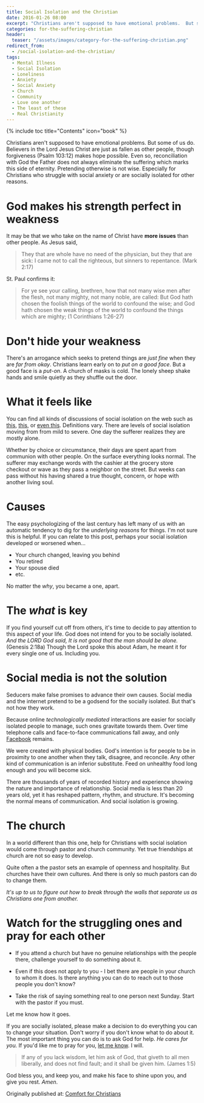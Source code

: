 ```yaml
---
title: Social Isolation and the Christian
date: 2016-01-26 08:00
excerpt: "Christians aren't supposed to have emotional problems.  But some of us do.  Believers in the Lord Jesus Christ are just as fallen as other people, though forgiveness (Psalm 103:12) makes hope possible."
categories: for-the-suffering-christian
header:
  teaser: "/assets/images/category-for-the-suffering-christian.png"
redirect_from:
  - /social-isolation-and-the-christian/
tags:
  - Mental Illness
  - Social Isolation
  - Loneliness
  - Anxiety
  - Social Anxiety
  - Church
  - Community
  - Love one another
  - The least of these
  - Real Christianity
---
```

{% include toc title="Contents" icon="book" %}

Christians aren't supposed to have emotional problems.  But some of us do.  Believers in the Lord Jesus Christ are just as fallen as other people, though forgiveness (Psalm 103:12) makes hope possible.  Even so, reconciliation with God the Father does not always eliminate the suffering which marks this side of eternity.  Pretending otherwise is not wise.  Especially for Christians who struggle with social anxiety or are socially isolated for other reasons.  

# God makes his strength perfect in weakness

It may be that we who take on the name of Christ have **more issues** than other people.  As Jesus said,

> They that are whole have no need of the physician, but they that are sick: I came not to call the righteous, but sinners to repentance.  (Mark 2:17)

St. Paul confirms it:

> For ye see your calling, brethren, how that not many wise men after the flesh, not many mighty, not many noble, are called: But God hath chosen the foolish things of the world to confound the wise; and God hath chosen the weak things of the world to confound the things which are mighty; (1 Corinthians 1:26-27)

# Don't hide your weakness

There's an arrogance which seeks to pretend things are *just fine* when they are *far from okay*.  Christians learn early on to *put on a good face*. But a good face is a *put-on*.  A church of masks is cold.  The lonely sheep shake hands and smile quietly as they shuffle out the door.

# What it feels like

You can find all kinds of discussions of social isolation on the web such as [this](https://en.wikipedia.org/wiki/Social_isolation), [this](https://www.nytimes.com/2016/12/22/upshot/how-social-isolation-is-killing-us.html), or [even this](https://www.psychologytoday.com/blog/the-depression-cure/200907/social-isolation-modern-plague).  Definitions vary.  There are levels of social isolation moving from from mild to severe.  One day the sufferer realizes they are mostly alone.  

Whether by choice or circumstance, their days are spent apart from communion with other people.  On the surface everything looks normal.  The sufferer may exchange words with the cashier at the grocery store checkout or wave as they pass a neighbor on the street.  But weeks can pass without his having shared a true thought, concern, or hope with another living soul.

# Causes
The easy psychologizing of the last century has left many of us with an automatic tendency to dig for the *underlying reasons* for things.  I'm not sure this is helpful.  If you can relate to this post, perhaps your social isolation developed or worsened when...

- Your church changed, leaving you behind
- You retired
- Your spouse died
- etc.

No matter the *why*, you became a one, apart.

# The *what* is key
If you find yourself cut off from others, it's time to decide to pay attention to this aspect of your life.  God does not intend for you to be socially isolated.  *And the LORD God said, It is not good that the man should be alone.* (Genesis 2:18a) Though the Lord spoke this about Adam, he meant it for every single one of us.  Including you.

# Social media is not the solution
Seducers make false promises to advance their own causes.  Social media and the internet pretend to be a godsend for the socially isolated.  But that's not how they work.

Because online *technologically mediated* interactions are easier for socially isolated people to manage, such ones gravitate towards them.  Over time telephone calls and face-to-face communications fall away, and only [Facebook](/spirit-of-the-age/real-life-facebook/) remains.

We were created with physical bodies.  God's intention is for people to be in proximity to one another when they talk, disagree, and reconcile.  Any other kind of communication is an inferior substitute.  Feed on unhealthy food long enough and you will become sick.  

There are thousands of years of recorded history and experience showing the nature and importance of relationship.  Social media is less than 20 years old, yet it has reshaped pattern, rhythm, and structure.  It's becoming the normal means of communication.  And social isolation is growing.

# The church
In a world different than this one, help for Christians with social isolation would come through pastor and church community.  Yet true friendships at church are not so easy to develop.  

Quite often a the pastor sets an example of openness and hospitality.  But churches have their own cultures.  And there is only so much pastors can do to change them.

*It's up to us to figure out how to break through the walls that separate us as Christians one from another.*

# Watch for the struggling ones and pray for each other

- If you attend a church but have no genuine relationships with the people there, challenge yourself to do something about it.  

- Even if this does not apply to you - I bet there are people in your church to whom it does.  Is there anything you can do to reach out to those people you don't know?

- Take the risk of saying something real to one person next Sunday.  Start with the pastor if you must.  

Let me know how it goes.

If you are socially isolated, please make a decision to do everything you can to change your situation.  Don't worry if you don't know what to do about it.  The most important thing you can do is to ask God for help.  *He cares for you.*  If you'd like me to pray for you, [let me know](/contact/).  I will.

> If any of you lack wisdom, let him ask of God, that giveth to all men liberally, and does not find fault; and it shall be given him. (James 1:5)

God bless you, and keep you, and make his face to shine upon you, and give you rest.  *Amen*.

<div>Originally published at: <a href='http://www.alecsatin.com/'>Comfort for Christians</a></div>
